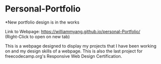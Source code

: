 # Personal-Portfolio

*New portfolio design is in the works

Link to Webpage: https://williammyang.github.io/personal-Portfolio/
<br>(Right-Click to open on new tab)

This is a webpage designed to display my projects that I have been working on and my design skills of a webpage. This is also the last project for freecodecamp.org's 
Responsive Web Design Certification.  




